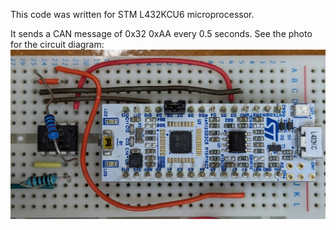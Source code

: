 This code was written for STM L432KCU6 microprocessor.

It sends a CAN message of 0x32 0xAA every 0.5 seconds.
See the photo for the circuit diagram:
![alt text](https://github.com/suspicious-salmon/CanWriter/blob/main/assets/circuit_diagram.jpg?raw=true)
